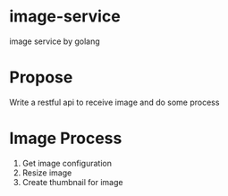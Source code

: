 # image-service
image service by golang

# Propose
Write a restful api to receive image and do some process

# Image Process
1. Get image configuration
2. Resize image
3. Create thumbnail for image
